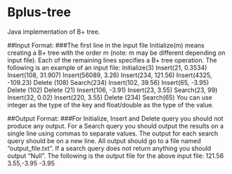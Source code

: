 # Bplus-tree

Java implementation of B+ tree.

##Input Format:
###The first line in the input file Initialize(m) means creating a B+ tree with the order m (note: m may be
different depending on input file). Each of the remaining lines specifies a B+ tree operation. The
following is an example of an input file:
Initialize(3)
Insert(21, 0.3534)
Insert(108, 31.907)
Insert(56089, 3.26)
Insert(234, 121.56)
Insert(4325, -109.23)
Delete (108)
Search(234)
Insert(102, 39.56)
Insert(65, -3.95)
Delete (102)
Delete (21)
Insert(106, -3.91)
Insert(23, 3.55)
Search(23, 99)
Insert(32, 0.02)
Insert(220, 3.55)
Delete (234)
Search(65)
You can use integer as the type of the key and float/double as the type of the value.

##Output Format:
###For Initialize, Insert and Delete query you should not produce any output.
For a Search query you should output the results on a single line using commas to separate values. The
output for each search query should be on a new line. All output should go to a file named
“output_file.txt”. If a search query does not return anything you should output “Null”.
The following is the output file for the above input file:
121.56
3.55,-3.95
-3.95
